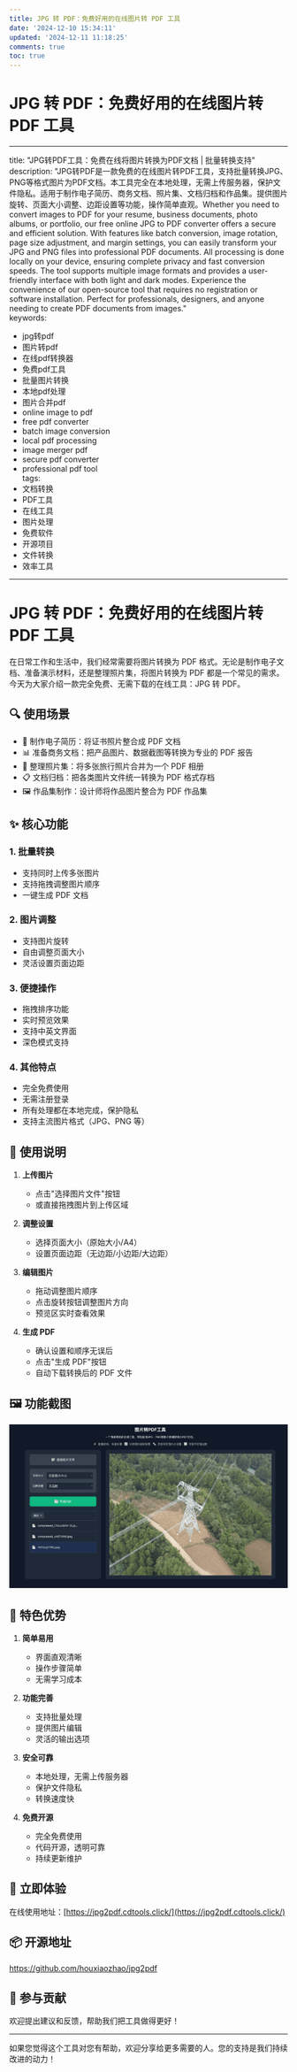 ```yaml
---
title: JPG 转 PDF：免费好用的在线图片转 PDF 工具
date: '2024-12-10 15:34:11'
updated: '2024-12-11 11:18:25'
comments: true
toc: true
---
```


# JPG 转 PDF：免费好用的在线图片转 PDF 工具

---

title: "JPG转PDF工具：免费在线将图片转换为PDF文档 | 批量转换支持"  
description: "JPG转PDF是一款免费的在线图片转PDF工具，支持批量转换JPG、PNG等格式图片为PDF文档。本工具完全在本地处理，无需上传服务器，保护文件隐私。适用于制作电子简历、商务文档、照片集、文档归档和作品集。提供图片旋转、页面大小调整、边距设置等功能，操作简单直观。Whether you need to convert images to PDF for your resume, business documents, photo albums, or portfolio, our free online JPG to PDF converter offers a secure and efficient solution. With features like batch conversion, image rotation, page size adjustment, and margin settings, you can easily transform your JPG and PNG files into professional PDF documents. All processing is done locally on your device, ensuring complete privacy and fast conversion speeds. The tool supports multiple image formats and provides a user-friendly interface with both light and dark modes. Experience the convenience of our open-source tool that requires no registration or software installation. Perfect for professionals, designers, and anyone needing to create PDF documents from images."  
keywords:

* jpg转pdf
* 图片转pdf
* 在线pdf转换器
* 免费pdf工具
* 批量图片转换
* 本地pdf处理
* 图片合并pdf
* online image to pdf
* free pdf converter
* batch image conversion
* local pdf processing
* image merger pdf
* secure pdf converter
* professional pdf tool  
  tags:
* 文档转换
* PDF工具
* 在线工具
* 图片处理
* 免费软件
* 开源项目
* 文件转换
* 效率工具

---

# JPG 转 PDF：免费好用的在线图片转 PDF 工具

在日常工作和生活中，我们经常需要将图片转换为 PDF 格式。无论是制作电子文档、准备演示材料，还是整理照片集，将图片转换为 PDF 都是一个常见的需求。今天为大家介绍一款完全免费、无需下载的在线工具：JPG 转 PDF。

## 🔍 使用场景

* 📑 制作电子简历：将证书照片整合成 PDF 文档
* 📊 准备商务文档：把产品图片、数据截图等转换为专业的 PDF 报告
* 📸 整理照片集：将多张旅行照片合并为一个 PDF 相册
* 📋 文档归档：把各类图片文件统一转换为 PDF 格式存档
* 🖼️ 作品集制作：设计师将作品图片整合为 PDF 作品集

## ✨ 核心功能

### 1. 批量转换

* 支持同时上传多张图片
* 支持拖拽调整图片顺序
* 一键生成 PDF 文档

### 2. 图片调整

* 支持图片旋转
* 自由调整页面大小
* 灵活设置页面边距

### 3. 便捷操作

* 拖拽排序功能
* 实时预览效果
* 支持中英文界面
* 深色模式支持

### 4. 其他特点

* 完全免费使用
* 无需注册登录
* 所有处理都在本地完成，保护隐私
* 支持主流图片格式（JPG、PNG 等）

## 📝 使用说明

1. **上传图片**

    * 点击"选择图片文件"按钮
    * 或直接拖拽图片到上传区域
2. **调整设置**

    * 选择页面大小（原始大小/A4）
    * 设置页面边距（无边距/小边距/大边距）
3. **编辑图片**

    * 拖动调整图片顺序
    * 点击旋转按钮调整图片方向
    * 预览区实时查看效果
4. **生成 PDF**

    * 确认设置和顺序无误后
    * 点击"生成 PDF"按钮
    * 自动下载转换后的 PDF 文件

## 🖼️ 功能截图

​![lBofRG](https://raw.githubusercontent.com/houxiaozhao/houxiaozhao.github.io/master/images/lBofRG.png)​

## 🌟 特色优势

1. **简单易用**

    * 界面直观清晰
    * 操作步骤简单
    * 无需学习成本
2. **功能完善**

    * 支持批量处理
    * 提供图片编辑
    * 灵活的输出选项
3. **安全可靠**

    * 本地处理，无需上传服务器
    * 保护文件隐私
    * 转换速度快
4. **免费开源**

    * 完全免费使用
    * 代码开源，透明可靠
    * 持续更新维护

## 🔗 立即体验

在线使用地址：[https://jpg2pdf.cdtools.click/](https://jpg2pdf.cdtools.click/)

## 📦 开源地址

https://github.com/houxiaozhao/jpg2pdf

## 🤝 参与贡献

欢迎提出建议和反馈，帮助我们把工具做得更好！

---

如果您觉得这个工具对您有帮助，欢迎分享给更多需要的人。您的支持是我们持续改进的动力！

